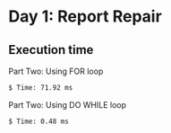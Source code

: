 # Day 1: Report Repair

## Execution time

Part Two: Using FOR loop

```sh
$ Time: 71.92 ms
```

Part Two: Using DO WHILE loop

```sh
$ Time: 0.48 ms
```
